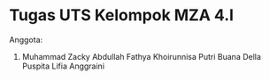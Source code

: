 # Tugas UTS Kelompok MZA 4.I
Anggota:
1. Muhammad Zacky Abdullah
Fathya Khoirunnisa
Putri Buana Della Puspita
Lifia Anggraini
